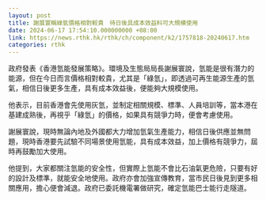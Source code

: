 ```yaml
---
layout: post
title: 謝展寰稱綠氫價格相對較貴　待日後具成本效益料可大規模使用
date: 2024-06-17 17:54:10.000000000 +08:00
link: https://news.rthk.hk/rthk/ch/component/k2/1757818-20240617.htm
categories: rthk
---
```


政府發表《香港氫能發展策略》。環境及生態局局長謝展寰說，氫能是很有潛力的能源，但在今日而言價格相對較貴，尤其是「綠氫」，即透過可再生能源生產的氫氣，相信日後更多生產，具有成本效益後，便能夠大規模使用。

他表示，目前香港會先使用灰氫，並制定相關規模、標準、人員培訓等，當本港在基建成熟後，再視乎「綠氫」的價格，如果具有競爭力時，便會考慮使用。

謝展寰說，現時無論內地及外國都大力增加氫氣生產能力，相信日後供應並無問題，現時香港要先試驗不同場景使用氫能，具有成本效益，加上價格有競爭力，屆時再鼓勵加大使用。

他提到，大家都關注氫能的安全性，但實際上氫能不會比石油氣更危險，只要有好的設計及標準，就能安全地使用。政府亦會加強宣傳教育，當市民日後見到更多相關應用，擔心便會減退。政府已委託機電署做研究，確定氫能巴士能行走隧道。
